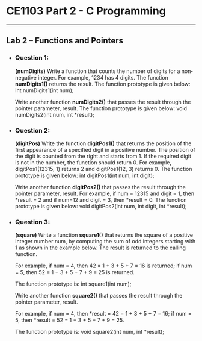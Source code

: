 # **CE1103 Part 2 - C Programming**
--- 


## **Lab 2 – Functions and Pointers**

* ### Question 1:
    **(numDigits)** Write a function that counts the number of digits for a non‐negative integer. For example, 1234 has 4 digits. 
    The function **numDigits1()** returns the result.
    The function prototype is given below:
    int numDigits1(int num);


    Write another function **numDigits2()** that passes the result through the pointer parameter, result. 
    The function prototype is given below:
    void numDigits2(int num, int *result);


* ### Question 2:
    **(digitPos)** Write the function **digitPos1()** that returns the position of the first appearance of a specified digit in a positive number. 
    The position of the digit is counted from the right and starts from 1. If the required digit is not in the number, the function should
    return 0. 
    For example, digitPos1(12315, 1) returns 2 and digitPos1(12, 3) returns 0. 
    The function prototype is given below:
    int digitPos1(int num, int digit);


    Write another function **digitPos2()** that passes the result through the pointer parameter, result. 
    For example, if num = 12315 and digit = 1, then *result = 2 and if num=12 and digit = 3, then *result = 0. 
    The function prototype is given below:
    void digitPos2(int num, int digit, int *result);


* ### Question 3:
    **(square)** Write a function **square1()** that returns the square of a positive integer number num, by computing the sum of odd integers starting with 1 
    as shown in the example below. 
    The result is returned to the calling function. 


    For example, if num = 4, then 42 = 1 + 3 + 5 + 7 = 16 is returned; if num = 5, then 52 = 1 + 3 + 5 + 7 + 9 = 25 is returned. 


    The function prototype is: int square1(int num);


    Write another function **square2()** that passes the result through the pointer parameter, result. 


    For example, if num = 4, then *result = 42 = 1 + 3 + 5 + 7 = 16; if num = 5, then *result = 52 = 1 + 3 + 5 + 7 + 9 = 25. 

    
    The function prototype is: void square2(int num, int *result);